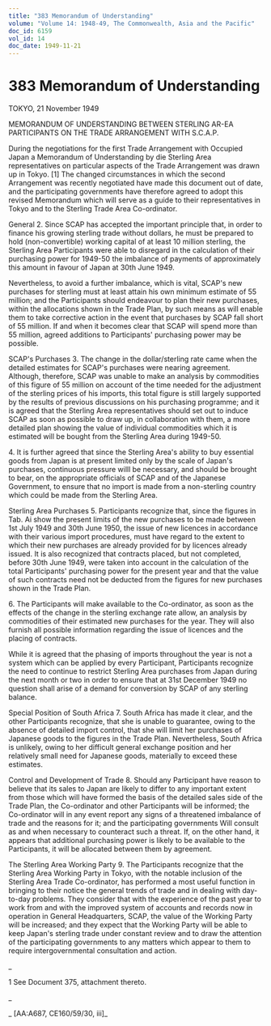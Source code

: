 ```yaml
---
title: "383 Memorandum of Understanding"
volume: "Volume 14: 1948-49, The Commonwealth, Asia and the Pacific"
doc_id: 6159
vol_id: 14
doc_date: 1949-11-21
---
```


# 383 Memorandum of Understanding

TOKYO, 21 November 1949

MEMORANDUM OF UNDERSTANDING BETWEEN STERLING AR-EA PARTICIPANTS ON THE TRADE ARRANGEMENT WITH S.C.A.P.

During the negotiations for the first Trade Arrangement with Occupied Japan a Memorandum of Understanding by die Sterling Area representatives on particular aspects of the Trade Arrangement was drawn up in Tokyo. [1] The changed circumstances in which the second Arrangement was recently negotiated have made this document out of date, and the participating governments have therefore agreed to adopt this revised Memorandum which will serve as a guide to their representatives in Tokyo and to the Sterling Trade Area Co-ordinator.

General 2. Since SCAP has accepted the important principle that, in order to finance his growing sterling trade without dollars, he must be prepared to hold (non-convertible) working capital of at least 10 million sterling, the Sterling Area Participants were able to disregard in the calculation of their purchasing power for 1949-50 the imbalance of payments of approximately this amount in favour of Japan at 30th June 1949.

Nevertheless, to avoid a further imbalance, which is vital, SCAP's new purchases for sterling must at least attain his own minimum estimate of 55 million; and the Participants should endeavour to plan their new purchases, within the allocations shown in the Trade Plan, by such means as will enable them to take corrective action in the event that purchases by SCAP fall short of 55 million. If and when it becomes clear that SCAP will spend more than 55 million, agreed additions to Participants' purchasing power may be possible.

SCAP's Purchases 3. The change in the dollar/sterling rate came when the detailed estimates for SCAP's purchases were nearing agreement. Although, therefore, SCAP was unable to make an analysis by commodities of this figure of 55 million on account of the time needed for the adjustment of the sterling prices of his imports, this total figure is still largely supported by the results of previous discussions on his purchasing programme; and it is agreed that the Sterling Area representatives should set out to induce SCAP as soon as possible to draw up, in collaboration with them, a more detailed plan showing the value of individual commodities which it is estimated will be bought from the Sterling Area during 1949-50.

4\. It is further agreed that since the Sterling Area's ability to buy essential goods from Japan is at present limited only by the scale of Japan's purchases, continuous pressure willl be necessary, and should be brought to bear, on the appropriate officials of SCAP and of the Japanese Government, to ensure that no import is made from a non-sterling country which could be made from the Sterling Area.

Sterling Area Purchases 5. Participants recognize that, since the figures in Tab. Ai show the present limits of the new purchases to be made between 1st July 1949 and 30th June 1950, the issue of new licences in accordance with their various import procedures, must have regard to the extent to which their new purchases are already provided for by licences already issued. It is also recognized that contracts placed, but not completed, before 30th June 1949, were taken into account in the calculation of the total Participants' purchasing power for the present year and that the value of such contracts need not be deducted from the figures for new purchases shown in the Trade Plan.

6\. The Participants will make available to the Co-ordinator, as soon as the effects of the change in the sterling exchange rate allow, an analysis by commodities of their estimated new purchases for the year. They will also furnish all possible information regarding the issue of licences and the placing of contracts.

While it is agreed that the phasing of imports throughout the year is not a system which can be applied by every Participant, Participants recognize the need to continue to restrict Sterling Area purchases from Japan during the next month or two in order to ensure that at 31st December 1949 no question shall arise of a demand for conversion by SCAP of any sterling balance.

Special Position of South Africa 7. South Africa has made it clear, and the other Participants recognize, that she is unable to guarantee, owing to the absence of detailed import control, that she will limit her purchases of Japanese goods to the figures in the Trade Plan. Nevertheless, South Africa is unlikely, owing to her difficult general exchange position and her relatively small need for Japanese goods, materially to exceed these estimates.

Control and Development of Trade 8. Should any Participant have reason to believe that its sales to Japan are likely to differ to any important extent from those which will have formed the basis of the detailed sales side of the Trade Plan, the Co-ordinator and other Participants will be informed; the Co-ordinator will in any event report any signs of a threatened imbalance of trade and the reasons for it; and the participating governments Will consult as and when necessary to counteract such a threat. If, on the other hand, it appears that additional purchasing power is likely to be available to the Participants, it will be allocated between them by agreement.

The Sterling Area Working Party 9. The Participants recognize that the Sterling Area Working Party in Tokyo, with the notable inclusion of the Sterling Area Trade Co-ordinator, has performed a most useful function in bringing to their notice the general trends of trade and in dealing with day- to-day problems. They consider that with the experience of the past year to work from and with the improved system of accounts and records now in operation in General Headquarters, SCAP, the value of the Working Party will be increased; and they expect that the Working Party will be able to keep Japan's sterling trade under constant review and to draw the attention of the participating governments to any matters which appear to them to require intergovernmental consultation and action.

_

1 See Document 375, attachment thereto.

_

_ [AA:A687, CE160/59/30, iii]_
